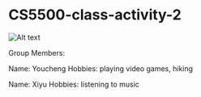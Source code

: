 # CS5500-class-activity-2

![Alt text](https://dogster.com/wp-content/uploads/2024/03/cream-long-haired-dachshund-outside_Valeria-Head_Shutterstock.jpg)


Group Members:

Name: Youcheng
Hobbies: playing video games, hiking

Name: Xiyu
Hobbies: listening to music 

